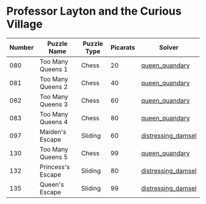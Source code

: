 # Professor Layton and the Curious Village

| Number | Puzzle Name | Puzzle Type | Picarats | Solver |
| --- | --- | --- | --- | --- |
| 080 | Too Many Queens 1 | Chess | 20 | [queen_quandary](./queen_quandary/README.md) |
| 081 | Too Many Queens 2 | Chess | 40 | [queen_quandary](./queen_quandary/README.md) |
| 082 | Too Many Queens 3 | Chess | 60 | [queen_quandary](./queen_quandary/README.md) |
| 083 | Too Many Queens 4 | Chess | 80 | [queen_quandary](./queen_quandary/README.md) |
| 097 | Maiden's Escape | Sliding | 60 | [distressing_damsel](./distressing_damsel/README.md) |
| 130 | Too Many Queens 5 | Chess | 99 | [queen_quandary](./queen_quandary/README.md) |
| 132 | Princess's Escape | Sliding | 80 | [distressing_damsel](./distressing_damsel/README.md) |
| 135 | Queen's Escape | Sliding | 99 | [distressing_damsel](./distressing_damsel/README.md) |

<!--
  The following items are to be uncommented when a new solver is added
-->
<!-- | 001 | Where's the Village? | Circle Answer | 10 | [TBD]() | -->
<!-- | 002 | The Crank and Slot | Multiple Choice | 15 | [TBD]() | -->
<!-- | 003 | Strange Hats | Multiple Choice | 10 | [TBD]() | -->
<!-- | 004 | Where's My House? | Circle Answer | 20 | [TBD]() | -->
<!-- | 005 | Clock Hands | Write Answer | 50 | [TBD]() | -->
<!-- | 006 | Light Weight | Scale | 40 | [TBD]() | -->
<!-- | 007 | Wolves and Chicks | River | 50 | [TBD]() | -->
<!-- | 008 | Farm Work | Write Answer | 20 | [TBD]() | -->
<!-- | 009 | One Poor Pooch | Matchstick | 35 | [TBD]() | -->
<!-- | 010 | Four Digits | Write Answer | 30 | [TBD]() | -->
<!-- | 011 | Arc and Line | Write Answer | 20 | [TBD]() | -->
<!-- | 012 | Make a Rectangle | Draw Line | 40 | [TBD]() | -->
<!-- | 013 | Sinking Ship | Write Answer | 30 | [TBD]() | -->
<!-- | 014 | Which Chair? | Multiple Choice | 30 | [TBD]() | -->
<!-- | 015 | How Many Are Left? | Write Answer | 10 | [TBD]() | -->
<!-- | 016 | Triangles and Ink | Write Answer | 40 | [TBD]() | -->
<!-- | 017 | Five-Card Shuffle | Multiple Choice | 30 | [TBD]() | -->
<!-- | 018 | Of Dust and Dustpan | Matchstick | 10 | [TBD]() | -->
<!-- | 019 | Car Park Gridlock | Sliding | 30 | [TBD]() | -->
<!-- | 020 | Unfriendly Commute | Draw Line | 50 | [TBD]() | -->
<!-- | 021 | Pill Prescription | Write Answer | 30 | [TBD]() | -->
<!-- | 022 | Pigpen Partitions | Draw Line | 30 | [TBD]() | -->
<!-- | 023 | Juice Pitchers | Pitcher | 40 | [TBD]() | -->
<!-- | 024 | Milk Pitchers | Pitcher | 50 | [TBD]() | -->
<!-- | 025 | Equilateral Triangle | Placement | 25 | [TBD]() | -->
<!-- | 026 | Bottle Full of Germs | Write Answer | 20 | [TBD]() | -->
<!-- | 027 | Bickering Brothers | Placement | 40 | [TBD]() | -->
<!-- | 028 | Find the Dot | Circle Answer | 30 | [TBD]() | -->
<!-- | 029 | Five Suspects | Write Answer | 20 | [TBD]() | -->
<!-- | 030 | One-Line Puzzle 1 | Circle Answer | 30 | [TBD]() | -->
<!-- | 031 | Racetrack Riddle | Write Answer | 30 | [TBD]() | -->
<!-- | 032 | Sweet Jars | Write Answer | 30 | [TBD]() | -->
<!-- | 033 | Light Which One? | Circle Answer | 20 | [TBD]() | -->
<!-- | 034 | How Many Sheets? | Write Answer | 40 | [TBD]() | -->
<!-- | 035 | Strange Dots | Write Answer | 20 | [TBD]() | -->
<!-- | 036 | Too Many Mice | Write Answer | 30 | [TBD]() | -->
<!-- | 037 | Brother and Sister | Write Answer | 40 | [TBD]() | -->
<!-- | 038 | Island Hopping | Draw Line | 20 | [TBD]() | -->
<!-- | 039 | One-Line Puzzle 2 | Circle Answer | 30 | [TBD]() | -->
<!-- | 040 | Father's Age | Write Answer | 30 | [TBD]() | -->
<!-- | 041 | Spare Change | Write Answer | 30 | [TBD]() | -->
<!-- | 042 | The Camera and Case | Write Answer | 50 | [TBD]() | -->
<!-- | 043 | Three Umbrellas | Write Answer | 20 | [TBD]() | -->
<!-- | 044 | Stamp Stumper | Draw Line | 50 | [TBD]() | -->
<!-- | 045 | Lunar Weight | Write Answer | 30 | [TBD]() | -->
<!-- | 046 | Star in the Sky | Draw Line | 20 | [TBD]() | -->
<!-- | 047 | On the Run | Circle Answer | 40 | [TBD]() | -->
<!-- | 048 | Cats and Mice | Write Answer | 25 | [TBD]() | -->
<!-- | 049 | 1,000 Times | Write Answer | 20 | [TBD]() | -->
<!-- | 050 | Number Maze | Write Answer | 20 | [TBD]() | -->
<!-- | 051 | The Town Barbers | Multiple Choice | 10 | [TBD]() | -->
<!-- | 052 | Find a Star | Shape Search | 30 | [TBD]() | -->
<!-- | 053 | Fish Thief | Multiple Choice | 35 | [TBD]() | -->
<!-- | 054 | Monster! | Placement | 20 | [TBD]() | -->
<!-- | 055 | The Odd Sandwich | Write Answer | 20 | [TBD]() | -->
<!-- | 056 | The Lazy Guard | Write Answer | 30 | [TBD]() | -->
<!-- | 057 | Cut Which One? | Multiple Choice | 30 | [TBD]() | -->
<!-- | 058 | Get the Ball Out! 1 | Sliding | 30 | [TBD]() | -->
<!-- | 059 | The Longest Path | Draw Line | 50 | [TBD]() | -->
<!-- | 060 | Weighing Cats | Multiple Choice | 30 | [TBD]() | -->
<!-- | 061 | Pin Board Shapes | Pin Board | 40 | [TBD]() | -->
<!-- | 062 | A Tricky Inheritance | Multiple Choice | 40 | [TBD]() | -->
<!-- | 063 | Mother's Age | Write Answer | 20 | [TBD]() | -->
<!-- | 064 | Odd Equations | Write Answer | 30 | [TBD]() | -->
<!-- | 065 | Letters and Numbers | Write Answer | 50 | [TBD]() | -->
<!-- | 066 | Five Borrowers | Write Answer | 60 | [TBD]() | -->
<!-- | 067 | How Many Sweets? | Write Answer | 40 | [TBD]() | -->
<!-- | 068 | Find the Pentagons | Write Answer | 40 | [TBD]() | -->
<!-- | 069 | Chocolate Puzzle | Write Answer | 30 | [TBD]() | -->
<!-- | 070 | The Shattered Vase | Placement | 10 | [TBD]() | -->
<!-- | 071 | Sausage Thief | Multiple Choice | 40 | [TBD]() | -->
<!-- | 072 | Truth and Lies | Circle Answer | 40 | [TBD]() | -->
<!-- | 073 | How Many Squares? | Pin Board | 40 | [TBD]() | -->
<!-- | 074 | A Broken Window | Multiple Choice | 30 | [TBD]() | -->
<!-- | 075 | The Wire Cube | Write Answer | 40 | [TBD]() | -->
<!-- | 076 | Flower Garden | Write Answer | 30 | [TBD]() | -->
<!-- | 077 | Which Job? | Multiple Choice | 20 | [TBD]() | -->
<!-- | 078 | Water Pitchers | Pitcher | 60 | [TBD]() | -->
<!-- | 079 | Apples to Oranges | Sliding | 40 | [TBD]() | -->
<!-- | 084 | Which Boxes to Move? | Write Answer | 30 | [TBD]() | -->
<!-- | 085 | Train Speed | Write Answer | 50 | [TBD]() | -->
<!-- | 086 | Squares and Circles | Write Answer | 30 | [TBD]() | -->
<!-- | 087 | Ferris Wheel Riddle | Write Answer | 50 | [TBD]() | -->
<!-- | 088 | Leaky Tank | Write Answer | 30 | [TBD]() | -->
<!-- | 089 | Which Way? | Shape Search | 30 | [TBD]() | -->
<!-- | 090 | Get the Ball Out! 2 | Sliding | 50 | [TBD]() | -->
<!-- | 091 | Pattern Matching | Multiple Choice | 40 | [TBD]() | -->
<!-- | 092 | Wash Up | Maze | 30 | [TBD]() | -->
<!-- | 093 | Over the River | River | 30 | [TBD]() | -->
<!-- | 094 | Get the Ball Out! 4 | Sliding | 70 | [TBD]() | -->
<!-- | 095 | A Magic Square | Placement | 60 | [TBD]() | -->
<!-- | 096 | On the Stairs | Write Answer | 30 | [TBD]() | -->
<!-- | 098 | Card Order | Placement | 70 | [TBD]() | -->
<!-- | 099 | 33333! | Placement | 70 | [TBD]() | -->
<!-- | 100 | Seven Squares | Pin Board | 70 | [TBD]() | -->
<!-- | 101 | Splitting It Up | Write Answer | 40 | [TBD]() | -->
<!-- | 102 | Aces and the Joker | Write Answer | 40 | [TBD]() | -->
<!-- | 103 | Wood Cutouts | Draw Line | 40 | [TBD]() | -->
<!-- | 104 | A Sweet Treat | Draw Line | 30 | [TBD]() | -->
<!-- | 105 | Rolling a Three | Write Answer | 30 | [TBD]() | -->
<!-- | 106 | How Many Glasses | Write Answer | 20 | [TBD]() | -->
<!-- | 107 | Worm in the Apple | Sliding | 30 | [TBD]() | -->
<!-- | 108 | Not Knots | Multiple Choice | 50 | [TBD]() | -->
<!-- | 109 | Laziest Man on Earth | Search | 30 | [TBD]() | -->
<!-- | 110 | The Vanishing Cube | Matchstick | 20 | [TBD]() | -->
<!-- | 111 | Making a Square | Matchstick | 40 | [TBD]() | -->
<!-- | 112 | My Beloved | Placement | 50 | [TBD]() | -->
<!-- | 113 | Pet Menagerie | Matchstick | 30 | [TBD]() | -->
<!-- | 114 | Tetrahedron Trial | Tap Answer | 20 | [TBD]() | -->
<!-- | 115 | Odd Box Out | Circle Answer | 40 | [TBD]() | -->
<!-- | 116 | The Largest Total | Write Answer | 50 | [TBD]() | -->
<!-- | 117 | Painting a Cube | Write Answer | 30 | [TBD]() | -->
<!-- | 118 | Red and Black Cards | Write Answer | 50 | [TBD]() | -->
<!-- | 119 | Red and Blue 1 | Sliding | 40 | [TBD]() | -->
<!-- | 120 | Get the Ball Out! 3 | Sliding | 60 | [TBD]() | -->
<!-- | 121 | Diamond in the Flag | Write Answer | 60 | [TBD]() | -->
<!-- | 122 | The Next Die | Tap Answer | 60 | [TBD]() | -->
<!-- | 123 | Tons of Triangles | Write Answer | 60 | [TBD]() | -->
<!-- | 124 | The Rope Ladder | Write Answer | 70 | [TBD]() | -->
<!-- | 125 | Rolling the Die | Write Answer | 60 | [TBD]() | -->
<!-- | 126 | Red and Blue 2 | Sliding | 70 | [TBD]() | -->
<!-- | 127 | Perimeter Perplexer | Write Answer | 70 | [TBD]() | -->
<!-- | 128 | Number Lock | Placement | 70 | [TBD]() | -->
<!-- | 129 | Four Balls | Sliding | 70 | [TBD]() | -->
<!-- | 131 | Heavier or Lighter? | Placement | 99 | [TBD]() | -->
<!-- | 133 | Finish the Equation | Placement | 70 | [TBD]() | -->
<!-- | 134 | Land Disputes | Placement | 80 | [TBD]() | -->
